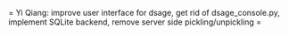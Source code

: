 = Yi Qiang: improve user interface for dsage, get rid of dsage_console.py, implement SQLite backend, remove server side pickling/unpickling =
